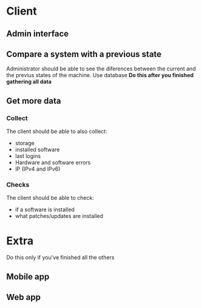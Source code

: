 # Client

## Admin interface
## Compare a system with a previous state
Administrator should be able to see the diferences between the current and the previus states of the machine. Use database
**Do this after you finished gathering all data**

## Get more data
### Collect
The client should be able to also collect:
* storage
* installed software
* last logins
* Hardware and software errors
* IP (IPv4 and IPv6)

### Checks
The client should be able to check:
* if a software is installed
* what patches/updates are installed

# Extra
Do this only if you've finished all the others
## Mobile app
## Web app